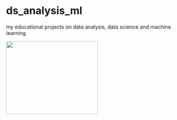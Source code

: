 # ds_analysis_ml

my educational projects on data analysis, data science and machine learning

<div>
  <img src="https://media1.giphy.com/media/v1.Y2lkPTc5MGI3NjExbXB4OTVwOGk2Njlia2JlaGFnNGdqaXg5YzZxc3JzNzkyNWNjam1wcSZlcD12MV9pbnRlcm5hbF9naWZfYnlfaWQmY3Q9Zw/qgQUggAC3Pfv687qPC/giphy.webp" width="250" height="200">
<div>
